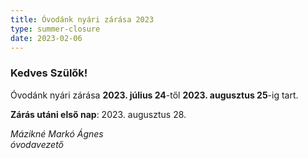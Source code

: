 ```yaml
---
title: Óvodánk nyári zárása 2023
type: summer-closure
date: 2023-02-06
---
```

### Kedves Szülők!

Óvodánk nyári zárása **2023. július 24**-től **2023. augusztus 25**-ig tart.

**Zárás utáni első nap**: 2023. augusztus 28.

*Mázikné Markó Ágnes*\
*óvodavezető*